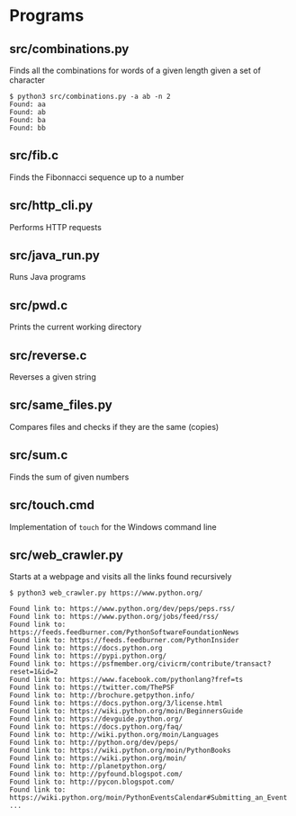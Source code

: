# Programs


## src/combinations.py

Finds all the combinations for words of a given length given a set of character

```
$ python3 src/combinations.py -a ab -n 2
Found: aa
Found: ab
Found: ba
Found: bb
```

## src/fib.c

Finds the Fibonnacci sequence up to a number

## src/http_cli.py

Performs HTTP requests

## src/java_run.py

Runs Java programs

## src/pwd.c

Prints the current working directory

## src/reverse.c

Reverses a given string

## src/same_files.py

Compares files and checks if they are the same (copies)

## src/sum.c

Finds the sum of given numbers

## src/touch.cmd

Implementation of `touch` for the Windows command line

## src/web_crawler.py

Starts at a webpage and visits all the links found recursively

```
$ python3 web_crawler.py https://www.python.org/

Found link to: https://www.python.org/dev/peps/peps.rss/
Found link to: https://www.python.org/jobs/feed/rss/
Found link to: https://feeds.feedburner.com/PythonSoftwareFoundationNews
Found link to: https://feeds.feedburner.com/PythonInsider
Found link to: https://docs.python.org
Found link to: https://pypi.python.org/
Found link to: https://psfmember.org/civicrm/contribute/transact?reset=1&id=2
Found link to: https://www.facebook.com/pythonlang?fref=ts
Found link to: https://twitter.com/ThePSF
Found link to: http://brochure.getpython.info/
Found link to: https://docs.python.org/3/license.html
Found link to: https://wiki.python.org/moin/BeginnersGuide
Found link to: https://devguide.python.org/
Found link to: https://docs.python.org/faq/
Found link to: http://wiki.python.org/moin/Languages
Found link to: http://python.org/dev/peps/
Found link to: https://wiki.python.org/moin/PythonBooks
Found link to: https://wiki.python.org/moin/
Found link to: http://planetpython.org/
Found link to: http://pyfound.blogspot.com/
Found link to: http://pycon.blogspot.com/
Found link to: https://wiki.python.org/moin/PythonEventsCalendar#Submitting_an_Event
...
```
